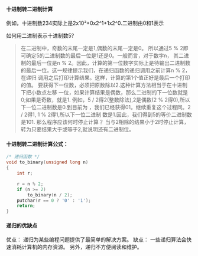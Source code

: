 #### 十进制转二进制计算

例如，十进制数234实际上是2x10²+0x2^1+1x2^0.二进制由0和1表示

如何用二进制表示十进制数5?
> 在二进制中，奇数的末尾一定是1,偶数的末尾一定是0。
所以通过5 % 2即可确定5的二进制数的最后一位是1还是0。一般而言，对于数字n，
其二进制的最后一位是n % 2。因此，计算的第一位数字实际上是待输出二进制数
的最后一位。这一规律提示我们，在递归函数的递归调用之前计算n % 2，在递归
调用之后打印计算结果。这样，计算的第1个值正好是最后一个打印的值。
要获得下一位数，必须把原数除以2.这种计算方法相当于在十进制下把小数点左移
一位，如果计算结果是偶数，那么二进制的下一位数就是0;如果是奇数，就是1.
例如，5 / 2得2(整数除法),2是偶数(2 % 2得0),所以下一位二进制数是0.到目前为
，我们已经获得01。继续重复这个过程同。2 / 2得1, 1 % 2得1,所以下一位二进制
数是1.因此，我们得到5的等价二进制数是101.
那么程序应该何时停止计算？
当与2相除的结果小于2时停止计算，转为只要结果大于或等于2,就说明还有二进制位。


#### 十进制转二进制计算公式：
```c
/* 递归函数 */
void to_binary(unsigned long n)
{
    int r;

    r = n % 2;
    if (n >= 2)
        to_binary(n / 2);
    putchar(r == 0 ? '0' : '1');
    return;
}
```


#### 递归的优缺点
优点： 递归为某些编程问题提供了最简单的解决方案。
缺点： 一些递归算法会快速消耗计算机的内存资源。
另外，递归不方便阅读和维护。
